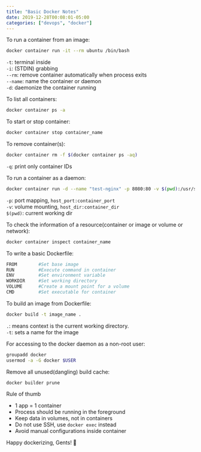 ```yaml
---
title: "Basic Docker Notes"
date: 2019-12-28T00:08:01-05:00
categories: ["devops", "docker"]
---
```


To run a container from an image:

```bash
docker container run -it --rm ubuntu /bin/bash
```

`-t`: terminal inside  
`-i`: (STDIN) grabbing  
`--rm`: remove container automatically when process exits  
`--name`: name the container or daemon  
`-d`: daemonize the container running  

To list all containers:

```bash
docker container ps -a
```

To start or stop container:

```bash
docker container stop container_name
```

To remove container(s):

```bash
docker container rm -f $(docker container ps -aq)
```

`-q`: print only container IDs

To run a container as a daemon:

```bash
docker container run -d --name "test-nginx" -p 8080:80 -v $(pwd):/usr/share/nginx/html:ro nginx:latest
```

`-p`: port mapping, `host_port:container_port`  
`-v`: volume mounting, `host_dir:container_dir`  
`$(pwd)`: current working dir  

To check the information of a resource(container or image or volume or network):

```bash
docker container inspect container_name
```

To write a basic Dockerfile:

```bash
FROM        #Set base image
RUN         #Execute command in container
ENV         #Set environment variable
WORKDIR     #Set working directory
VOLUME      #Create a mount point for a volume
CMD         #Set executable for container
```

To build an image from Dockerfile:

```bash
docker build -t image_name .
```

`.`: means context is the current working directory.  
`-t`: sets a name for the image  

For accessing to the docker daemon as a non-root user:

```bash
groupadd docker
usermod -a -G docker $USER
```

Remove all unused(dangling) build cache:
```bash
docker builder prune
```

Rule of thumb  
* 1 app = 1 container
* Process should be running in the foreground
* Keep data in volumes, not in containers
* Do not use SSH, use `docker exec` instead
* Avoid manual configurations inside container

Happy dockerizing, Gents! 🙂
